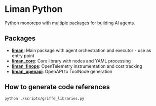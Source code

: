 # Liman Python

Python monorepo with multiple packages for building AI agents.

## Packages

- [**liman**](packages/liman): Main package with agent orchestration and executor - use as entry point
- [**liman_core**](packages/liman_core): Core library with nodes and YAML processing
- [**liman_finops**](packages/liman_finops): OpenTelemetry instrumentation and cost tracking
- [**liman_openapi**](packages/liman_openapi): OpenAPI to ToolNode generation

## How to generate code references

```bash
python ./scripts/griffe_libraries.py
```
